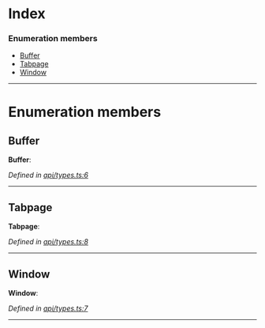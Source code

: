 

# Index

### Enumeration members

* [Buffer](_api_types_.exttype.md#buffer)
* [Tabpage](_api_types_.exttype.md#tabpage)
* [Window](_api_types_.exttype.md#window)

---

# Enumeration members

<a id="buffer"></a>

##  Buffer

**Buffer**: 

*Defined in [api/types.ts:6](https://github.com/neovim/node-client/blob/97a65c6/src/api/types.ts#L6)*

___
<a id="tabpage"></a>

##  Tabpage

**Tabpage**: 

*Defined in [api/types.ts:8](https://github.com/neovim/node-client/blob/97a65c6/src/api/types.ts#L8)*

___
<a id="window"></a>

##  Window

**Window**: 

*Defined in [api/types.ts:7](https://github.com/neovim/node-client/blob/97a65c6/src/api/types.ts#L7)*

___

